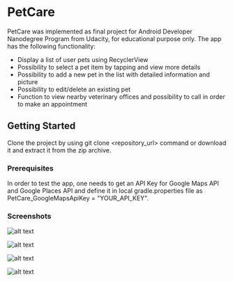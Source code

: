 # PetCare

PetCare was implemented as final project for Android Developer Nanodegree Program from Udacity, for educational purpose only. The app has the following functionality:

* Display a list of user pets using RecyclerView 
* Possibility to select a pet item by tapping and view more details
* Possibility to add a new pet in the list with detailed information and picture
* Possibility to edit/delete an existing pet
* Function to view nearby veterinary offices and possibility to call in order to make an appointment

## Getting Started

Clone the project by using git clone <repository_url> command or download it and extract it from the zip archive.

### Prerequisites

In order to test the app, one needs to get an API Key for Google Maps API and Google Places API and define it in local gradle.properties file as PetCare_GoogleMapsApiKey = "YOUR_API_KEY".

### Screenshots

![alt text](screenshots/my_pets.png "My Pets list")

![alt text](screenshots/add_pet.png "Add a pet screen")

![alt text](screenshots/pet_details.png "Pet details screen")

![alt text](screenshots/find_vet.png "Find a vet")
